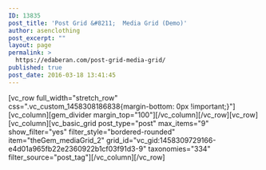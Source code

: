 ```yaml
---
ID: 13835
post_title: 'Post Grid &#8211;  Media Grid (Demo)'
author: asenclothing
post_excerpt: ""
layout: page
permalink: >
  https://edaberan.com/post-grid-media-grid/
published: true
post_date: 2016-03-18 13:41:45
---
```

[vc_row full_width="stretch_row" css=".vc_custom_1458308186838{margin-bottom: 0px !important;}"][vc_column][gem_divider margin_top="100"][/vc_column][/vc_row][vc_row][vc_column][vc_basic_grid post_type="post" max_items="9" show_filter="yes" filter_style="bordered-rounded" item="theGem_mediaGrid_2" grid_id="vc_gid:1458309729166-e4d01a965fb22e2360922b1cf03f91d3-9" taxonomies="334" filter_source="post_tag"][/vc_column][/vc_row]